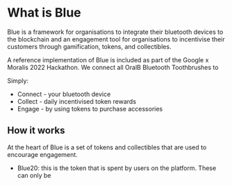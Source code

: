 # What is Blue
Blue is a framework for organisations to integrate their bluetooth devices to the blockchain and an engagement tool for organisations to incentivise their customers through gamification, tokens, and collectibles.  

A reference implementation of Blue is included as part of the Google x Moralis 2022 Hackathon. We connect all OralB Bluetooth Toothbrushes to 

Simply:
- Connect - your bluetooth device
- Collect - daily incentivised token rewards
- Engage - by using tokens to purchase accessories

## How it works
At the heart of Blue is a set of tokens and collectibles that are used to encourage engagement.
- Blue20: this is the token that is spent by users on the platform. These can only be 